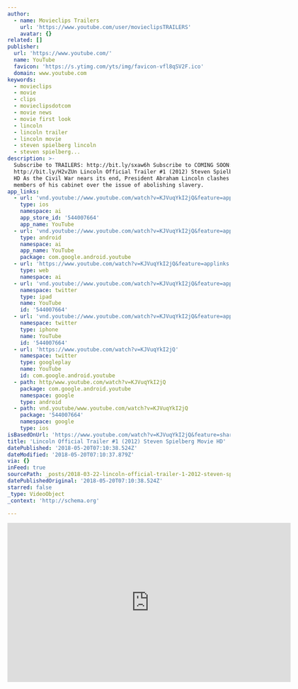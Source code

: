 ```yaml
---
author:
  - name: Movieclips Trailers
    url: 'https://www.youtube.com/user/movieclipsTRAILERS'
    avatar: {}
related: []
publisher:
  url: 'https://www.youtube.com/'
  name: YouTube
  favicon: 'https://s.ytimg.com/yts/img/favicon-vfl8qSV2F.ico'
  domain: www.youtube.com
keywords:
  - movieclips
  - movie
  - clips
  - movieclipsdotcom
  - movie news
  - movie first look
  - lincoln
  - lincoln trailer
  - lincoln movie
  - steven spielberg lincoln
  - steven spielberg...
description: >-
  Subscribe to TRAILERS: http://bit.ly/sxaw6h Subscribe to COMING SOON:
  http://bit.ly/H2vZUn Lincoln Official Trailer #1 (2012) Steven Spielberg Movie
  HD As the Civil War nears its end, President Abraham Lincoln clashes with
  members of his cabinet over the issue of abolishing slavery.
app_links:
  - url: 'vnd.youtube://www.youtube.com/watch?v=KJVuqYkI2jQ&feature=applinks'
    type: ios
    namespace: ai
    app_store_id: '544007664'
    app_name: YouTube
  - url: 'vnd.youtube://www.youtube.com/watch?v=KJVuqYkI2jQ&feature=applinks'
    type: android
    namespace: ai
    app_name: YouTube
    package: com.google.android.youtube
  - url: 'https://www.youtube.com/watch?v=KJVuqYkI2jQ&feature=applinks'
    type: web
    namespace: ai
  - url: 'vnd.youtube://www.youtube.com/watch?v=KJVuqYkI2jQ&feature=applinks'
    namespace: twitter
    type: ipad
    name: YouTube
    id: '544007664'
  - url: 'vnd.youtube://www.youtube.com/watch?v=KJVuqYkI2jQ&feature=applinks'
    namespace: twitter
    type: iphone
    name: YouTube
    id: '544007664'
  - url: 'https://www.youtube.com/watch?v=KJVuqYkI2jQ'
    namespace: twitter
    type: googleplay
    name: YouTube
    id: com.google.android.youtube
  - path: http/www.youtube.com/watch?v=KJVuqYkI2jQ
    package: com.google.android.youtube
    namespace: google
    type: android
  - path: vnd.youtube/www.youtube.com/watch?v=KJVuqYkI2jQ
    package: '544007664'
    namespace: google
    type: ios
isBasedOnUrl: 'https://www.youtube.com/watch?v=KJVuqYkI2jQ&feature=share'
title: 'Lincoln Official Trailer #1 (2012) Steven Spielberg Movie HD'
datePublished: '2018-05-20T07:10:38.524Z'
dateModified: '2018-05-20T07:10:37.879Z'
via: {}
inFeed: true
sourcePath: _posts/2018-03-22-lincoln-official-trailer-1-2012-steven-spielberg-movie-hd.md
datePublishedOriginal: '2018-05-20T07:10:38.524Z'
starred: false
_type: VideoObject
_context: 'http://schema.org'

---
```

<iframe src="https://cdn.embedly.com/widgets/media.html?src=https%3A%2F%2Fwww.youtube.com%2Fembed%2FKJVuqYkI2jQ%3Ffeature%3Doembed&amp;url=http%3A%2F%2Fwww.youtube.com%2Fwatch%3Fv%3DKJVuqYkI2jQ&amp;image=https%3A%2F%2Fi.ytimg.com%2Fvi%2FKJVuqYkI2jQ%2Fhqdefault.jpg&amp;key=a715cf41cc93453ca338d350cd26f87b&amp;type=text%2Fhtml&amp;schema=youtube" width="640" height="360" scrolling="no" frameborder="0" allowfullscreen="" style=""></iframe>